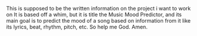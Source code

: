 This is supposed to be the written information on the project i want to work on
It is based off a whim, but it is title the Music Mood Predictor, and its main goal is to predict the mood of a song based on information from it like its lyrics, beat, rhythm, pitch, etc.
So help me God. 
Amen.
